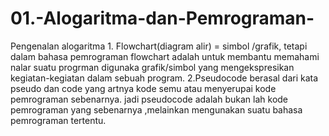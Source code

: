 # 01.-Alogaritma-dan-Pemrograman-
Pengenalan alogaritma 1. Flowchart(diagram alir) = simbol /grafik, tetapi dalam bahasa pemrograman flowchart adalah untuk membantu memahami nalar suatu progrman digunaka grafik/simbol yang mengekspresikan kegiatan-kegiatan dalam sebuah program. 2.Pseudocode berasal dari kata pseudo dan code yang artnya kode semu atau menyerupai kode pemrograman sebenarnya. jadi pseudocode adalah bukan lah kode pemrograman yang sebenarnya ,melainkan mengunakan suatu bahasa pemrograman tertentu.
